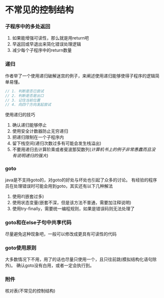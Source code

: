 # 不常见的控制结构

### 子程序中的多处返回
1. 如果能增强可读性，那么就是用return吧
2. 早返回或早退出来简化错误处理逻辑
3. 减少每个子程序中的return数量

### 递归
作者举了一个使用递归破解迷宫的例子，来阐述使用递归能够使得子程序的逻辑简单易懂。

```JavaScript
// 1. 判断是否已尝试
// 2. 判断是否是出口
// 3. 记住当前位置
// 4. 向四个方向发起尝试

```
使用递归的技巧

1. 确认递归能够停止
2. 使用安全计数器防止无穷递归
3. 把递归限制在一个子程序内
4. 留下栈空间(递归次数过多有可能会发生栈溢出)
5. 不要用递归去计算阶乘或者斐波那契数列(*计算机书上的例子非常愚蠢而且没有说明递归的强大*)

### goto
java是不支持goto的，对goto的好处与坏处也引起了众多的讨论。
有经验的程序员在处理错误时可能会用到goto，其实还有以下几种解法

1. 使用if(嵌套过多)
2. 使用状态变量(嵌套不深，但是该方法不普通，需要加注释说明)
3. 使用try-finally，需要统一编程规则，如果是错误码则无法处理了


### goto和在else子句中共享代码
尽量避免这种现象吧，一般可以修改成更具有可读性的代码

### goto使用原则
大多数情况下不用，用了的话也尽量只使用一个，且只往前跳(模拟结构化语句除外)。
确认goto没有白用，或者一定会执行到。

### 附件
核对表(不常见的控制结构)
